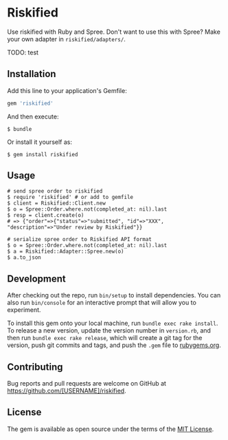 # Riskified

Use riskified with Ruby and Spree. Don't want to use this with Spree? Make your own adapter in `riskified/adapters/`.

TODO: test

## Installation

Add this line to your application's Gemfile:

```ruby
gem 'riskified'
```

And then execute:

    $ bundle

Or install it yourself as:

    $ gem install riskified

## Usage
    # send spree order to riskified
    $ require 'riskified' # or add to gemfile
    $ client = Riskified::Client.new
    $ o = Spree::Order.where.not(completed_at: nil).last
    $ resp = client.create(o)
    # => {"order"=>{"status"=>"submitted", "id"=>"XXX", "description"=>"Under review by Riskified"}}
    
    # serialize spree order to Riskified API format
    $ o = Spree::Order.where.not(completed_at: nil).last
    $ a = Riskified::Adapter::Spree.new(o)
    $ a.to_json 




## Development

After checking out the repo, run `bin/setup` to install dependencies. You can also run `bin/console` for an interactive prompt that will allow you to experiment.

To install this gem onto your local machine, run `bundle exec rake install`. To release a new version, update the version number in `version.rb`, and then run `bundle exec rake release`, which will create a git tag for the version, push git commits and tags, and push the `.gem` file to [rubygems.org](https://rubygems.org).

## Contributing

Bug reports and pull requests are welcome on GitHub at https://github.com/[USERNAME]/riskified.


## License

The gem is available as open source under the terms of the [MIT License](http://opensource.org/licenses/MIT).

